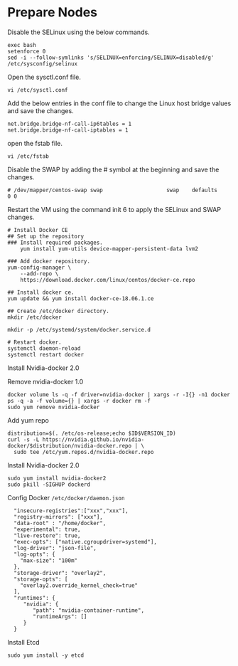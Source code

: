 
# Prepare Nodes


Disable the SELinux using the below commands.

```
exec bash
setenforce 0
sed -i --follow-symlinks 's/SELINUX=enforcing/SELINUX=disabled/g' /etc/sysconfig/selinux
```

Open the sysctl.conf file.

```vi /etc/sysctl.conf```

Add the below entries in the conf file to change the Linux host bridge values and save the changes.

```
net.bridge.bridge-nf-call-ip6tables = 1
net.bridge.bridge-nf-call-iptables = 1
```

open the fstab file.

```vi /etc/fstab```

Disable the SWAP by adding the # symbol at the beginning and save the changes.

```
# /dev/mapper/centos-swap swap                    swap    defaults        0 0
```

Restart the VM using the command init 6 to apply the SELinux and SWAP changes.

```
# Install Docker CE
## Set up the repository
### Install required packages.
    yum install yum-utils device-mapper-persistent-data lvm2

### Add docker repository.
yum-config-manager \
    --add-repo \
    https://download.docker.com/linux/centos/docker-ce.repo

## Install docker ce.
yum update && yum install docker-ce-18.06.1.ce

## Create /etc/docker directory.
mkdir /etc/docker

mkdir -p /etc/systemd/system/docker.service.d

# Restart docker.
systemctl daemon-reload
systemctl restart docker
```

Install Nvidia-docker 2.0

Remove nvidia-docker 1.0

```
docker volume ls -q -f driver=nvidia-docker | xargs -r -I{} -n1 docker ps -q -a -f volume={} | xargs -r docker rm -f
sudo yum remove nvidia-docker
```

Add yum repo

```
distribution=$(. /etc/os-release;echo $ID$VERSION_ID)
curl -s -L https://nvidia.github.io/nvidia-docker/$distribution/nvidia-docker.repo | \
  sudo tee /etc/yum.repos.d/nvidia-docker.repo
```

Install Nvidia-docker 2.0

```
sudo yum install nvidia-docker2
sudo pkill -SIGHUP dockerd
```
Config Docker ```/etc/docker/daemon.json```

```
  "insecure-registries":["xxx","xxx"],
  "registry-mirrors": ["xxx"],
  "data-root" : "/home/docker",
  "experimental": true,
  "live-restore": true,
  "exec-opts": ["native.cgroupdriver=systemd"],
  "log-driver": "json-file",
  "log-opts": {
    "max-size": "100m"
  },
  "storage-driver": "overlay2",
  "storage-opts": [
    "overlay2.override_kernel_check=true"
  ],
  "runtimes": {
     "nvidia": {
        "path": "nvidia-container-runtime",
        "runtimeArgs": []
     }
  }
```

Install Etcd

```
sudo yum install -y etcd
```

